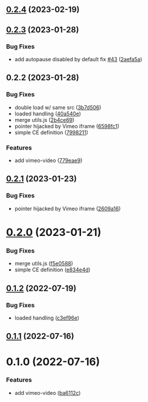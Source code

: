 ## [0.2.4](https://github.com/luwes/vimeo-video-element/compare/v0.2.3...v0.2.4) (2023-02-19)



## [0.2.3](https://github.com/luwes/vimeo-video-element/compare/v0.2.2...v0.2.3) (2023-01-28)


### Bug Fixes

* add autopause disabled by default fix [#43](https://github.com/luwes/vimeo-video-element/issues/43) ([2aefa5a](https://github.com/luwes/vimeo-video-element/commit/2aefa5a24f876c609f956a732b61da5206e7405c))



## 0.2.2 (2023-01-28)


### Bug Fixes

* double load w/ same src ([3b7d506](https://github.com/luwes/vimeo-video-element/commit/3b7d506f14409544407fb5eaacbb771c6ca4f1a3))
* loaded handling ([40a540e](https://github.com/luwes/vimeo-video-element/commit/40a540ebbc954a537e79bd28b89802d478f6293f))
* merge utils.js ([2b4ce69](https://github.com/luwes/vimeo-video-element/commit/2b4ce69400fe582f25ec0ac1e84932fc1dcc827b))
* pointer hijacked by Vimeo iframe ([6598fc1](https://github.com/luwes/vimeo-video-element/commit/6598fc10989c0e5a08df0b92910e0092071de8cd))
* simple CE definition ([7998211](https://github.com/luwes/vimeo-video-element/commit/79982115a411b811aa549539c0862cc79ac08cbd))


### Features

* add vimeo-video ([779eae9](https://github.com/luwes/vimeo-video-element/commit/779eae9ce76615979429faa27d43faa9e94624fd))



## [0.2.1](https://github.com/luwes/vimeo-video-element/compare/v0.2.0...v0.2.1) (2023-01-23)


### Bug Fixes

* pointer hijacked by Vimeo iframe ([2609a16](https://github.com/luwes/vimeo-video-element/commit/2609a16a503d1d0da3356d1617a30dbbce4426f7))



# [0.2.0](https://github.com/luwes/vimeo-video-element/compare/v0.1.2...v0.2.0) (2023-01-21)


### Bug Fixes

* merge utils.js ([f5e0588](https://github.com/luwes/vimeo-video-element/commit/f5e0588e23b3ce3adc53463227f11d14b9c8b5f8))
* simple CE definition ([e834e4d](https://github.com/luwes/vimeo-video-element/commit/e834e4d6ed4d23dfc47352fb74ac9fe337ffa1db))



## [0.1.2](https://github.com/luwes/vimeo-video-element/compare/v0.1.1...v0.1.2) (2022-07-19)


### Bug Fixes

* loaded handling ([c3ef96e](https://github.com/luwes/vimeo-video-element/commit/c3ef96e797d7b15dbab668856076a465c4690b06))



## [0.1.1](https://github.com/luwes/vimeo-video-element/compare/v0.1.0...v0.1.1) (2022-07-16)



# 0.1.0 (2022-07-16)


### Features

* add vimeo-video ([ba6112c](https://github.com/luwes/vimeo-video-element/commit/ba6112c4f3900629b1d2fc74792be857b0a9a28b))




